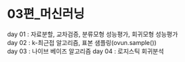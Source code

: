 # 03편_머신러닝
day 01 : 자료분할, 교차검증, 분류모형 성능평가, 회귀모형 성능평가<br>
day 02 : k-최근접 알고리즘, 표본 샘플링(ovun.sample())<br>
day 03 : 나이브 베이즈 알고리즘
day 04 : 로지스틱 회귀분석<br>

